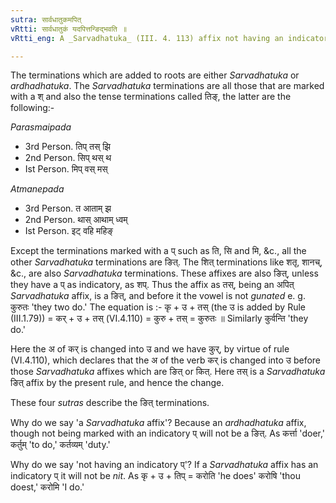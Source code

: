 ```yaml
---
sutra: सार्वधातुकमपित्
vRtti: सार्वधातुकं यदपित्तन्ङिद्भवति ॥
vRtti_eng: A _Sarvadhatuka_ (III. 4. 113) affix not having an indicatory प् is like _nit_.

---
```

The terminations which are added to roots are either _Sarvadhatuka_ or _ardhadhatuka_. The _Sarvadhatuka_ terminations are all those that are marked with a श् and also the tense terminations called तिङ्, the latter are the following:-

_Parasmaipada_

- 3rd Person. तिप् तस् झि
- 2nd Person. सिप् थस् थ
- Ist Person. मिप् वस् मस्

_Atmanepada_

- 3rd Person. त आताम् झ
- 2nd Person. थास् आथाम् ध्वम्
- Ist Person. इट् वहि महिङ्

Except the terminations marked with a प् such as ति, सि and मि, &c., all the other _Sarvadhatuka_ terminations are ङित्. The शित् terminations like शतृ, शानच्, &c., are also _Sarvadhatuka_ terminations. These affixes are also ङित्, unless they have a प् as indicatory, as शप्. Thus the affix as तस्, being an अपित् _Sarvadhatuka_ affix, is a ङित्, and before it the vowel is not _gunated_ e. g. कुरुतः 'they two do.' The equation is :- कृ + उ + तस् (the उ is added by Rule (III.1.79)) = कर् + उ + तस् (VI.4.110) = कुरु + तस् = कुरुतः ॥ Similarly कुर्वन्ति 'they do.'

Here the अ of कर् is changed into उ and we have कुर्, by virtue of rule (VI.4.110), which declares that the अ of the verb कर् is changed into उ before those _Sarvadhatuka_ affixes which are ङित् or कित्. Here तस् is a _Sarvadhatuka_ ङित् affix by the present rule, and hence the change.

These four _sutras_ describe the ङित् terminations.

Why do we say 'a _Sarvadhatuka_ affix'? Because an _ardhadhatuka_ affix, though not being marked with an indicatory प् will not be a ङित्. As कर्त्ता 'doer,' कर्तुम् 'to do,' कर्तव्यम् 'duty.'

Why do we say 'not having an indicatory प्'? If a _Sarvadhatuka_ affix has an indicatory प् it will not be _nit_. As कृ + उ + तिप् = करोति 'he does' करोषि 'thou doest,' करोमि 'I do.'